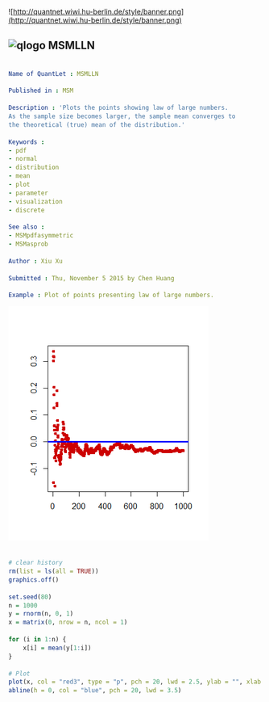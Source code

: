 
![http://quantnet.wiwi.hu-berlin.de/style/banner.png](http://quantnet.wiwi.hu-berlin.de/style/banner.png)

## ![qlogo](http://quantnet.wiwi.hu-berlin.de/graphics/quantlogo.png) **MSMLLN**


```yaml

Name of QuantLet : MSMLLN

Published in : MSM

Description : 'Plots the points showing law of large numbers. 
As the sample size becomes larger, the sample mean converges to 
the theoretical (true) mean of the distribution.'

Keywords : 
- pdf
- normal
- distribution
- mean
- plot
- parameter
- visualization
- discrete

See also : 
- MSMpdfasymmetric
- MSMasprob

Author : Xiu Xu

Submitted : Thu, November 5 2015 by Chen Huang

Example : Plot of points presenting law of large numbers.

```


![Picture1](MSMLLN.png)


```R

# clear history
rm(list = ls(all = TRUE))
graphics.off()

set.seed(80)
n = 1000
y = rnorm(n, 0, 1)
x = matrix(0, nrow = n, ncol = 1)

for (i in 1:n) {
    x[i] = mean(y[1:i])
}

# Plot
plot(x, col = "red3", type = "p", pch = 20, lwd = 2.5, ylab = "", xlab = "")
abline(h = 0, col = "blue", pch = 20, lwd = 3.5)
```
